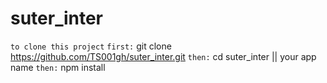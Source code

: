 # suter_inter

`` to clone this project ``
`` first: ``  git clone https://github.com/TS001gh/suter_inter.git
`` then: `` cd suter_inter || your app name 
`` then: `` npm install
